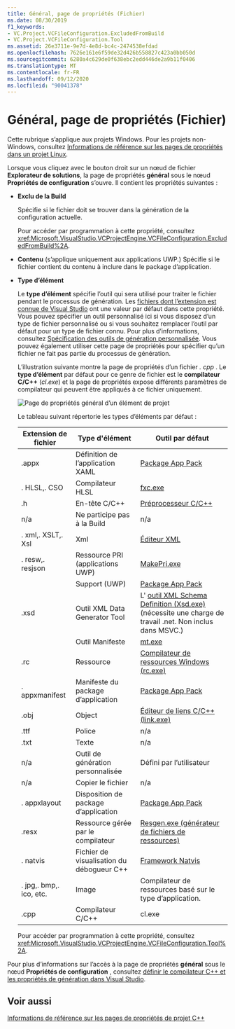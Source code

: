```yaml
---
title: Général, page de propriétés (Fichier)
ms.date: 08/30/2019
f1_keywords:
- VC.Project.VCFileConfiguration.ExcludedFromBuild
- VC.Project.VCFileConfiguration.Tool
ms.assetid: 26e3711e-9e7d-4e8d-bc4c-2474538efdad
ms.openlocfilehash: 7626e161e6f59de32d426b558827c423a0bb050d
ms.sourcegitcommit: 6280a4c629de0f638ebc2edd446de2a9b11f0406
ms.translationtype: MT
ms.contentlocale: fr-FR
ms.lasthandoff: 09/12/2020
ms.locfileid: "90041378"
---
```

# <a name="general-property-page-file"></a>Général, page de propriétés (Fichier)

Cette rubrique s’applique aux projets Windows. Pour les projets non-Windows, consultez [Informations de référence sur les pages de propriétés dans un projet Linux](../../linux/prop-pages-linux.md).

Lorsque vous cliquez avec le bouton droit sur un nœud de fichier **Explorateur de solutions**, la page de propriétés **général** sous le nœud **Propriétés de configuration** s’ouvre. Il contient les propriétés suivantes :

- **Exclu de la Build**

   Spécifie si le fichier doit se trouver dans la génération de la configuration actuelle.

   Pour accéder par programmation à cette propriété, consultez <xref:Microsoft.VisualStudio.VCProjectEngine.VCFileConfiguration.ExcludedFromBuild%2A>.

- **Contenu** (s’applique uniquement aux applications UWP.) Spécifie si le fichier contient du contenu à inclure dans le package d’application.

- **Type d’élément**

   Le **type d’élément** spécifie l’outil qui sera utilisé pour traiter le fichier pendant le processus de génération. Les [fichiers dont l’extension est connue de Visual Studio](/visualstudio/extensibility/visual-cpp-project-extensibility#project-items) ont une valeur par défaut dans cette propriété. Vous pouvez spécifier un outil personnalisé ici si vous disposez d’un type de fichier personnalisé ou si vous souhaitez remplacer l’outil par défaut pour un type de fichier connu. Pour plus d’informations, consultez [Spécification des outils de génération personnalisée](../specifying-custom-build-tools.md). Vous pouvez également utiliser cette page de propriétés pour spécifier qu’un fichier ne fait pas partie du processus de génération.

   L’illustration suivante montre la page de propriétés d’un fichier *. cpp* . Le **type d’élément** par défaut pour ce genre de fichier est le **compilateur C/C++** (*cl.exe*) et la page de propriétés expose différents paramètres de compilateur qui peuvent être appliqués à ce fichier uniquement.

   ![Page de propriétés général d’un élément de projet](media/file-general-item-type.png "Choix du type d’élément")

    Le tableau suivant répertorie les types d’éléments par défaut :

    |Extension de fichier|Type d'élément|Outil par défaut|
    |-|-|-|
    |.appx|Définition de l’application XAML|[Package App Pack](/windows/win32/appxpkg/make-appx-package--makeappx-exe-)|
    |. HLSL,. CSO|Compilateur HLSL|[fxc.exe](/windows/win32/direct3dtools/fxc)|
    |.h|En-tête C/C++|[Préprocesseur C/C++](../../preprocessor/c-cpp-preprocessor-reference.md)|
    |n/a|Ne participe pas à la Build|n/a|
    |. xml,. XSLT,. Xsl|Xml|[Éditeur XML](/visualstudio/xml-tools/xml-editor)|
    |. resw,. resjson|Ressource PRI (applications UWP)|[MakePri.exe](/windows/uwp/app-resources/compile-resources-manually-with-makepri)|
    ||Support (UWP)|[Package App Pack](/windows/win32/appxpkg/make-appx-package--makeappx-exe-)|
    |.xsd|Outil XML Data Generator Tool|L' [outil XML Schema Definition (Xsd.exe)](/dotnet/standard/serialization/xml-schema-definition-tool-xsd-exe) (nécessite une charge de travail .net. Non inclus dans MSVC.)|
    ||Outil Manifeste|[mt.exe](/windows/win32/sbscs/mt-exe)|
    |.rc|Ressource|[Compilateur de ressources Windows (rc.exe)](/windows/win32/menurc/resource-compiler)|
    |. appxmanifest|Manifeste du package d’application|[Package App Pack](/windows/win32/appxpkg/make-appx-package--makeappx-exe-)|
    |.obj|Object|[Éditeur de liens C/C++ (link.exe)](cl-invokes-the-linker.md)|
    |.ttf|Police|n/a|
    |.txt|Texte|n/a|
    |n/a|Outil de génération personnalisée|Défini par l’utilisateur|
    |n/a|Copier le fichier|n/a|
    |. appxlayout|Disposition de package d’application|[Package App Pack](/windows/win32/appxpkg/make-appx-package--makeappx-exe-)|
    |.resx|Ressource gérée par le compilateur|[Resgen.exe (générateur de fichiers de ressources)](/dotnet/framework/tools/resgen-exe-resource-file-generator)|
    |. natvis|Fichier de visualisation du débogueur C++|[Framework Natvis](/visualstudio/debugger/create-custom-views-of-native-objects)|
    |. jpg,. bmp,. ico, etc.|Image|Compilateur de ressources basé sur le type d’application.|
    |.cpp|Compilateur C/C++|cl.exe|

   Pour accéder par programmation à cette propriété, consultez <xref:Microsoft.VisualStudio.VCProjectEngine.VCFileConfiguration.Tool%2A>.

Pour plus d’informations sur l’accès à la page de propriétés **général** sous le nœud **Propriétés de configuration** , consultez [définir le compilateur C++ et les propriétés de génération dans Visual Studio](../working-with-project-properties.md).

## <a name="see-also"></a>Voir aussi

[Informations de référence sur les pages de propriétés de projet C++](property-pages-visual-cpp.md)
